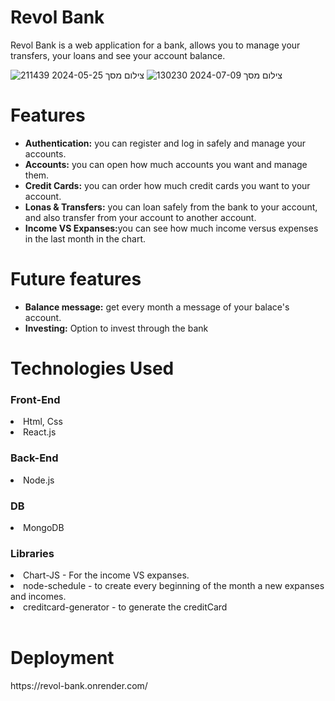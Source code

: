 <h1>Revol Bank</h1>
<p>Revol Bank is a web application for a bank, allows you to manage your transfers, your loans and see your account balance. </p>

![צילום מסך 2024-05-25 211439](https://github.com/yizak223/RevolBank/assets/139069183/f98fc86e-c082-4509-a8f6-d85e71f43014)
![צילום מסך 2024-07-09 130230](https://github.com/yizak223/RevolBank/assets/139069183/a872e868-27b0-46ad-a852-e8895501b769)
<h1>Features</h1>
<ul>
  <li><b>Authentication:</b> you can register and log in safely and manage your accounts.</li>
  <li><b>Accounts:</b> you can open how much accounts you want and manage them.</li>
  <li><b>Credit Cards:</b> you can order how much credit cards you want to your account.</li>
  <li><b>Lonas & Transfers:</b> you can loan safely from the bank to your account, and also transfer from your account to another account.</li>
  <li><b>Income VS Expanses:</b>you can see how much income versus expenses in the last month in the chart. </li>
</ul>

<h1>Future features</h1>
<ul>
  <li><b>Balance message:</b> get every month a message of your balace's account.</li>
  <li><b>Investing:</b> Option to invest through the bank</li>
</ul>

<h1>Technologies Used</h1>
  <h3>Front-End</h3>
    <li>Html, Css</li>
    <li>React.js</li>
  <h3>Back-End </h3>
    <li>Node.js</li>
    <h3>DB</h3>
    <li>MongoDB</li>
  <h3>Libraries</h3>
    <li>Chart-JS - For the income VS expanses.</li>
    <li>node-schedule - to create every beginning of the month a new expanses and incomes.</li>
    <li>creditcard-generator - to generate the creditCard</li><br>
    <h1>Deployment</h1>
    <p>https://revol-bank.onrender.com/</p>
    
    

